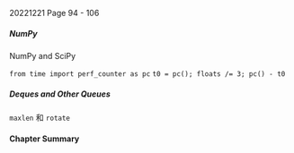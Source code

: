20221221    Page 94 - 106
##### NumPy

NumPy and SciPy

`from time import perf_counter as pc` 
`t0 = pc(); floats /= 3; pc() - t0`

##### Deques and Other Queues

`maxlen` 和 `rotate`


#### Chapter Summary
